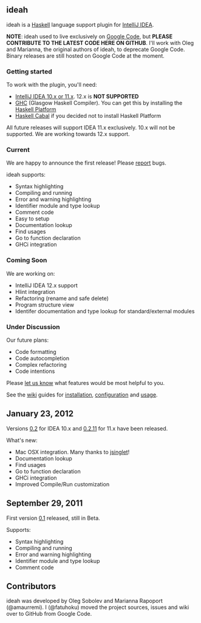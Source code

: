 ideah
------------

ideah is a [Haskell][1] language support plugin for [IntelliJ IDEA][2].

**NOTE**: ideah used to live exclusively on [Google Code][6], but **PLEASE
CONTRIBUTE TO THE LATEST CODE HERE ON GITHUB**.  I'll work with Oleg and
Marianna, the original authors of ideah, to deprecate Google Code. Binary
releases are still hosted on Google Code at the moment.


### Getting started

To work with the plugin, you'll need:
*  [IntelliJ IDEA 10.x or 11.x][5]. 12.x is **NOT SUPPORTED**
*  [GHC][7] (Glasgow Haskell Compiler). You can get this by installing the [Haskell Platform][13]
*  [Haskell Cabal][17] if you decided not to install Haskell Platform

All future releases will support IDEA 11.x exclusively. 10.x will not be supported.
We are working towards 12.x support.


### Current

We are happy to announce the first release! Please [report][3] bugs.

ideah supports:

*   Syntax highlighting
*   Compiling and running
*   Error and warning highlighting
*   Identifier module and type lookup
*   Comment code
*   Easy to setup
*   Documentation lookup
*   Find usages
*   Go to function declaration
*   GHCi integration

### Coming Soon

We are working on:

*   IntelliJ IDEA 12.x support
*   Hlint integration
*   Refactoring (rename and safe delete)
*   Program structure view
*   Identifer documentation and type lookup for standard/external modules

### Under Discussion

Our future plans:

*   Code formatting
*   Code autocompletion
*   Complex refactoring
*   Code intentions

Please [let us know][8] what features would be most helpful to you.

See the [wiki][9] guides for [installation][10], [configuration][11] and [usage][12].

## January 23, 2012

Versions [0.2][14] for IDEA 10.x and [0.2.11][15] for 11.x have been released.

What's new:

*   Mac OSX integration. Many thanks to [jsinglet][16]!
*   Documentation lookup
*   Find usages
*   Go to function declaration
*   GHCi integration
*   Improved Compile/Run customization

## September 29, 2011

First version [0.1][18] released, still in Beta.

Supports:

*   Syntax highlighting
*   Compiling and running
*   Error and warning highlighting
*   Identifier module and type lookup
*   Comment code

## Contributors

ideah was developed by Oleg Sobolev and Marianna Rapoport (@amaurremi).
I (@fatuhoku) moved the project sources, issues and wiki over to GitHub from Google Code.

 [1]: http://www.haskell.org/haskellwiki/Haskell
 [2]: http://www.jetbrains.com/idea/
 [3]: https://github.com/fushunpoon/ideah/issues/new
 [4]: http://www.jetbrains.com/idea/download/index.html
 [5]: http://devnet.jetbrains.com/docs/DOC-1228
 [6]: https://code.google.com/p/ideah
 [7]: http://www.haskell.org/ghc/download
 [8]: mailto:ideah.plugin@gmail.com?subject=Features
 [9]: http://code.google.com/p/ideah/w/list
 [10]: https://github.com/fushunpoon/ideah/wiki/Installing-ideah
 [11]: https://github.com/fushunpoon/ideah/wiki/Installing-ideah#Creating_Haskell_Project
 [12]: https://github.com/fushunpoon/ideah/wiki/Using-ideah
 [13]: http://www.haskell.org/platform/
 [14]: http://code.google.com/p/ideah/downloads/detail?name=ideah-bin-0.2.zip
 [15]: http://code.google.com/p/ideah/downloads/detail?name=ideah-bin-0.2.11.zip
 [16]: http://code.google.com/u/110309710902971481338/
 [17]: http://www.haskell.org/cabal
 [18]: http://code.google.com/p/ideah/downloads/detail?name=ideah-bin-0.1.zip&can=1&q=
